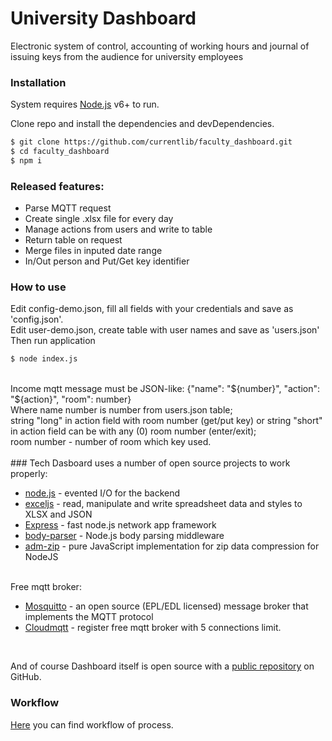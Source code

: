 # University Dashboard
Electronic system of control, accounting of working hours and journal of issuing keys from the audience for university employees

### Installation

System requires [Node.js](https://nodejs.org/) v6+ to run.

Clone repo and install the dependencies and devDependencies.

```sh
$ git clone https://github.com/currentlib/faculty_dashboard.git
$ cd faculty_dashboard
$ npm i
```

### Released features:

  - Parse MQTT request
  - Create single .xlsx file for every day
  - Manage actions from users and write to table
  - Return table on request
  - Merge files in inputed date range
  - In/Out person and Put/Get key identifier

### How to use
Edit config-demo.json, fill all fields with your credentials and save as 'config.json'. <br />
Edit user-demo.json, create table with user names and save as 'users.json' <br />
Then run application <br />

```sh
$ node index.js
```
<br />
Income mqtt message must be JSON-like: {"name": "${number}", "action": "${action}", "room": number}<br />
Where name number is number from users.json table; <br />
string "long" in action field with room number (get/put key) or string "short" in action field can be with any (0) room number (enter/exit);<br /> 
room number - number of room which key used.<br />
<br />
### Tech
Dasboard uses a number of open source projects to work properly:

* [node.js](http://nodejs.org/) - evented I/O for the backend
* [exceljs](https://www.npmjs.com/package/exceljs) - read, manipulate and write spreadsheet data and styles to XLSX and JSON
* [Express](https://expressjs.com/) - fast node.js network app framework
* [body-parser](https://www.npmjs.com/package/body-parser) - Node.js body parsing middleware
* [adm-zip](https://www.npmjs.com/package/adm-zip) - pure JavaScript implementation for zip data compression for NodeJS
<br />
Free mqtt broker:

* [Mosquitto](https://mosquitto.org/) - an open source (EPL/EDL licensed) message broker that implements the MQTT protocol
* [Cloudmqtt](https://www.cloudmqtt.com/) - register free mqtt broker with 5 connections limit.
<br />

And of course Dashboard itself is open source with a [public repository](https://github.com/currentlib/faculty_dashboard) on GitHub.
<br />

### Workflow
[Here](https://app.diagrams.net/?lightbox=1&highlight=0000ff&edit=_blank&layers=1&nav=1&title=faculty_dashboard.drawio#R7V1Zd6M2FP4tffCj57Avj842nTadLT2TySMxik0LyAGR2P31lUAyIGEbLwjsNufMBIQQcHd990oZ6dfR8mPiLeZ%2FQB%2BEI03xlyP9ZqRpuuqq%2BBdpWRUtqmEqRcssCXzaVjY8BP8A2si6ZYEP0lpHBGGIgkW9cQrjGExRrc1LEvhe7%2FYCw%2FpTF94MCA0PUy8UWx8DH82LVkezy%2FZfQTCbsyerlltciTzWmX5JOvd8%2BF5p0m9H%2BnUCISqOouU1CAn1GF2K%2B%2B42XF2%2FWAJi1OaGH5OfN0Zq%2B4HzOpk8fvv22%2BP097FejPLmhRn9YPqyaMUoAHxMEHoKEzSHMxh74W3ZepXALPYBeYyCz8o%2B9xAucKOKG%2F8CCK0od70MQdw0R1FIr4qfQr8uhVkyBVven%2FYj71i5kRLgI4ARQMkKd0hA6KHgrc5Uj8rGbN1vfetXGOBX0RQqyJpCmcjEmDGVDYG8ZAYQvatkAj6ovEbZlLNmDzapApse8BORwKuSE4Ss7%2FMAgYeFl1PwHStonepeMqUcMZVtTHgDCQLLreRdcmShZDLo6XupOapF2%2BYVrTGUzQypkXJfullnLt4GtXi5dG3pZ3aiBpMk8VaVDgsi3ulmLdEtTksMheNgMeJJVcP5j7DYPjWLj1IsQ6D6pzhAhR9%2BCWbkkbGP%2Fw%2BDFIEYJOkWU6XsNlUd2Kb1uQzjlC2nk0%2FO6vrr%2FezxIXR%2F%2FojGYKwNSHI5sTpMlO1OfK9lmzXGaa5c32sLbHoEz%2FlnvWYg3eaD5Qi26XL0Ufv2uuwFBiHZhwhyN%2B50p7%2FUHLmSbQps%2BhKTmcsrIi8ZgTQlk6O%2B5XtNFUYlpXf5Fk3Cecm3qvcj4OtzWdMmcXr7HXj%2BbhnHc%2FUFOcTE9cIQhHCWeBEm%2BQIkAX4pkPDXvpYXdqlEWvBT%2BaCYjl77MTpSGKd3hRHDxZFmhfixV37whg9n5HBkXn32IjAyb9hF%2FLDq9cZbJlMUwHjPm75DGG25pe9QVecYaIkMtBv4x7uP0%2FFP9BQbVeYlBMsJAd4wLUDs08ObaeilaTCt0wosA%2FSzcvyU64VJz26WlOL5yYqeHGH1jJZWr0Jms4HMrO1YTImbkOgKx77igwTjKA7k7BioYyurnTuIyDp2jiIadUaZklFErYUa%2F88o4gidnhkl4r0NfuxTirsc5AHvYTwb6XfsynPC993lEOcwes7SXsJ%2Fo20005k31ERU%2BQmIABf%2BPsQB7mEwi4kvxNTII0VChWDqhRN6IQp8v9AxgKNE7zkfimgZRV7xuOYVYTQeC6sVjSRPRWiTE%2FqGeZbRQGdeN05HZ3Ga9RmePZkNfTeZdZlk1puMjXyvwGLBMv57qlxpjgUxF5JV5SZy%2BlS9Vt6Wnx0fQzqUNjvher1tsHmkq1K5KbbJT%2BLaRpH8QJbkKFIfRq5OvkjpbTNA%2BslTQBtQG%2FeDW%2Fmx7bpc8ALWsVwYAzFPw5ULQ%2BvH1NiyLUQrFGmKOU1eGr4U0fEa6lGg71eC3p1B8hccFSu%2FFGw8j1DZ2WDBe4uUDXdgulvT3FKRT6%2B7dkvddSWFCToXdTotrfi%2BJSBjDuJwVAklIHpTPkbQ5wlWfxJEW68ZKbm7%2BgjIe%2F8NVmUT4RieYSh0Rj1MdHjMVzLYvSd89aYiHIEBObivKWP87y7LB6UtuanOUpB8aG2cKYf0CeHFHJJSuHzgYsqn3ZFpQsHQkGAdxcVFhrvdzRjf2z8t9yHFGElxGGfRc%2BV993YL5zZrFYROY1UZFaFrhAfMzoROdC4XAA9YWt2Hq65AZqnogHvumDGLjntwxcfFTtohTu1rdp5OzRmaS3OHUeNRmXZqkuadbut5pyUpdlXrgIRZr3djIaasaagrTkMf8pAiRR7K0po6BnFVDwemY27fOmYNQ8eO8C1WS1WxTq4qx%2FkWEWstHAnzEQoRXMX3kJeHvO%2B9yy4vvE7%2FS0uGgW0cLrxWa%2BF1BiW8lii8dzCJhi2vrszVBlu5WK1jTzAZOLoVmo%2Bgn8M%2BKJ%2F9DI2YqtJ7CbAh1jxdQg2AkARsKLaQWgPA0IOdlaMFIDPS8GOUOIeVyJFH%2Fdn1iCE35AgF7DoN2fYpHm2N%2BIj4F33FHEeCiZ8fs%2FdWXmBSUTxv62TtAGhtX2StAU4jLz0SULSjQbTWA%2FwZrD8SWyywZmTxkXtS7IEF62Nq8%2B5gPnWOYByg%2FDvf5yAhowcpR8KLB%2FsMc3ew1VgZKyyLPp0dGEaNqfwssMk2Pdi5BFhSJsnkXUTL5Xj7ZpKsDTWYm%2BpX%2BP7sfFN%2F4Tvq%2FbvJVLnDmDSsxVgdSUqIthfjk082WrK%2Fo4So8ByatuhUzBi1t0dN9166AbbKXWGJWw2u0IGvz%2B6%2FJthqilN79U%2B2LAc1OLiYL1OSjA%2BbIj7cInFzm0fY%2B%2BVshEGLPRfSTWh0o1rvX9EkefbPK3v%2FuSFTzIleQubZqOdVei9MZ6nw4dhUWSbVGbhJdexugiXhOcr2GH5H%2F46Cq1bFToJ9L5CUbg18Pd14JvZdKFttKHmRDJWL9v0SwF2TS5yblljCJRXctYdh4A831MwMyra%2FhuSNYuxhFIHJhy0Yg3fvzibJE%2FNLyA3JazDspnlu88pkLoeogGWQonNZSiHsqdCwBYdchMEZxjqoI3Spp2DVMO1WKrJvsMrnStlzOg0%2BGRErUnCdAJoN4xTuPcCSSqTT84ewASOvUb3vSmSL5WeXEObptlGXy4bsndwwT5wwXQBconHRdJM8S4VLnHOvpnQkpX6EJfMto%2Blj18KZMjKMbIOCS039DC7z41wkGKxaPFbQs3VzxfD3Epz10PbccURfvQHJpBt8b4Y0ew43hRWLTbSVvKbo3PGu1rvfyHLlu%2FZpa7v5zZj%2FAx8d7vjWuBe8WN72GOR3eUT7OBlhW236cJpFORN36dNzITP3z3UZELSpQSw25ws5kmlt1xMdsCIYn5Z%2FKKegefn3hvTbfwE%3D) you can find workflow of process.